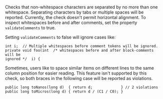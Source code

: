 Checks that non-whitespace characters are separated by no more than one
whitespace. Separating characters by tabs or multiple spaces will be
reported. Currently, the check doesn't permit horizontal alignment. To
inspect whitespaces before and after comments, set the property
`validateComments` to true.

Setting `validateComments` to false will ignore cases like:

    int i;  // Multiple whitespaces before comment tokens will be ignored.
    private void foo(int  /* whitespaces before and after block-comments will be
    ignored */  i) {
            

Sometimes, users like to space similar items on different lines to the
same column position for easier reading. This feature isn't supported by
this check, so both braces in the following case will be reported as
violations.

    public long toNanos(long d)  { return d;             } // 2 violations
    public long toMicros(long d) { return d / (C1 / C0); }
